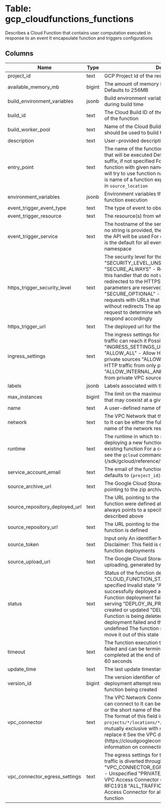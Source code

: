 
# Table: gcp_cloudfunctions_functions
Describes a Cloud Function that contains user computation executed in response to an event It encapsulate function and triggers configurations
## Columns
| Name        | Type           | Description  |
| ------------- | ------------- | -----  |
|project_id|text|GCP Project Id of the resource|
|available_memory_mb|bigint|The amount of memory in MB available for a function Defaults to 256MB|
|build_environment_variables|jsonb|Build environment variables that shall be available during build time|
|build_id|text|The Cloud Build ID of the latest successful deployment of the function|
|build_worker_pool|text|Name of the Cloud Build Custom Worker Pool that should be used to build the function|
|description|text|User-provided description of a function|
|entry_point|text|The name of the function (as defined in source code) that will be executed Defaults to the resource name suffix, if not specified For backward compatibility, if function with given name is not found, then the system will try to use function named "function" For Nodejs this is name of a function exported by the module specified in `source_location`|
|environment_variables|jsonb|Environment variables that shall be available during function execution|
|event_trigger_event_type|text|The type of event to observe|
|event_trigger_resource|text|The resource(s) from which to observe events|
|event_trigger_service|text|The hostname of the service that should be observed If no string is provided, the default service implementing the API will be used For example, `storagegoogleapiscom` is the default for all event types in the `googlestorage` namespace|
|https_trigger_security_level|text|The security level for the function  Possible values:   "SECURITY_LEVEL_UNSPECIFIED" - Unspecified   "SECURE_ALWAYS" - Requests for a URL that match this handler that do not use HTTPS are automatically redirected to the HTTPS URL with the same path Query parameters are reserved for the redirect   "SECURE_OPTIONAL" - Both HTTP and HTTPS requests with URLs that match the handler succeed without redirects The application can examine the request to determine which protocol was used and respond accordingly|
|https_trigger_url|text|The deployed url for the function|
|ingress_settings|text|The ingress settings for the function, controlling what traffic can reach it  Possible values:   "INGRESS_SETTINGS_UNSPECIFIED" - Unspecified   "ALLOW_ALL" - Allow HTTP traffic from public and private sources   "ALLOW_INTERNAL_ONLY" - Allow HTTP traffic from only private VPC sources   "ALLOW_INTERNAL_AND_GCLB" - Allow HTTP traffic from private VPC sources and through GCLB|
|labels|jsonb|Labels associated with this Cloud Function|
|max_instances|bigint|The limit on the maximum number of function instances that may coexist at a given time|
|name|text|A user-defined name of the function|
|network|text|The VPC Network that this cloud function can connect to It can be either the fully-qualified URI, or the short name of the network resource|
|runtime|text|The runtime in which to run the function Required when deploying a new function, optional when updating an existing function For a complete list of possible choices, see the `gcloud` command reference (/sdk/gcloud/reference/functions/deploy#--runtime)|
|service_account_email|text|The email of the function's service account If empty, defaults to `{project_id}@appspotgserviceaccountcom`|
|source_archive_url|text|The Google Cloud Storage URL, starting with gs://, pointing to the zip archive which contains the function|
|source_repository_deployed_url|text|The URL pointing to the hosted repository where the function were defined at the time of deployment It always points to a specific commit in the format described above|
|source_repository_url|text|The URL pointing to the hosted repository where the function is defined|
|source_token|text|Input only An identifier for Firebase function sources Disclaimer: This field is only supported for Firebase function deployments|
|source_upload_url|text|The Google Cloud Storage signed URL used for source uploading, generated by googlecloudfunctionsv1|
|status|text|Status of the function deployment  Possible values:   "CLOUD_FUNCTION_STATUS_UNSPECIFIED" - Not specified Invalid state   "ACTIVE" - Function has been successfully deployed and is serving   "OFFLINE" - Function deployment failed and the function isn’t serving   "DEPLOY_IN_PROGRESS" - Function is being created or updated   "DELETE_IN_PROGRESS" - Function is being deleted   "UNKNOWN" - Function deployment failed and the function serving state is undefined The function should be updated or deleted to move it out of this state|
|timeout|text|The function execution timeout Execution is considered failed and can be terminated if the function is not completed at the end of the timeout period Defaults to 60 seconds|
|update_time|text|The last update timestamp of a Cloud Function|
|version_id|bigint|The version identifier of the Cloud Function Each deployment attempt results in a new version of a function being created|
|vpc_connector|text|The VPC Network Connector that this cloud function can connect to It can be either the fully-qualified URI, or the short name of the network connector resource The format of this field is `projects/*/locations/*/connectors/*` This field is mutually exclusive with `network` field and will eventually replace it See the VPC documentation (https://cloudgooglecom/compute/docs/vpc) for more information on connecting Cloud projects|
|vpc_connector_egress_settings|text|The egress settings for the connector, controlling what traffic is diverted through it  Possible values:   "VPC_CONNECTOR_EGRESS_SETTINGS_UNSPECIFIED" - Unspecified   "PRIVATE_RANGES_ONLY" - Use the VPC Access Connector only for private IP space from RFC1918   "ALL_TRAFFIC" - Force the use of VPC Access Connector for all egress traffic from the function|
